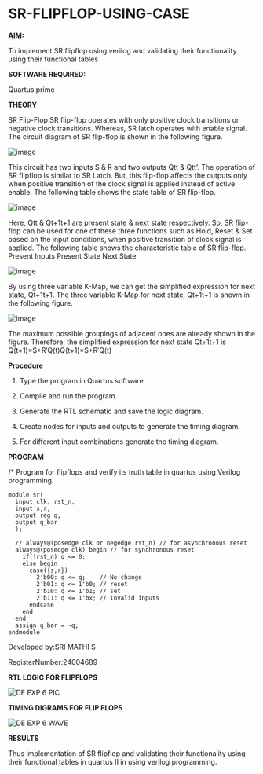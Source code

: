 # SR-FLIPFLOP-USING-CASE

**AIM:**

To implement  SR flipflop using verilog and validating their functionality using their functional tables

**SOFTWARE REQUIRED:**

Quartus prime

**THEORY**

SR Flip-Flop SR flip-flop operates with only positive clock transitions or negative clock transitions. Whereas, SR latch operates with enable signal. The circuit diagram of SR flip-flop is shown in the following figure.

![image](https://github.com/naavaneetha/SR-FLIPFLOP-USING-CASE/assets/154305477/0f710028-ad52-4d3e-9276-8714cf023a25)

 
This circuit has two inputs S & R and two outputs Qtt & Qtt’. The operation of SR flipflop is similar to SR Latch. But, this flip-flop affects the outputs only when positive transition of the clock signal is applied instead of active enable. The following table shows the state table of SR flip-flop.

![image](https://github.com/naavaneetha/SR-FLIPFLOP-USING-CASE/assets/154305477/dabfc4f4-87e3-4cbc-9472-f89ee1b5ed30)

 
Here, Qtt & Qt+1t+1 are present state & next state respectively. So, SR flip-flop can be used for one of these three functions such as Hold, Reset & Set based on the input conditions, when positive transition of clock signal is applied. The following table shows the characteristic table of SR flip-flop. Present Inputs Present State Next State

![image](https://github.com/naavaneetha/SR-FLIPFLOP-USING-CASE/assets/154305477/dd90d16c-aec5-4290-a586-e2346b1e9eb5)

 
By using three variable K-Map, we can get the simplified expression for next state, Qt+1t+1. The three variable K-Map for next state, Qt+1t+1 is shown in the following figure.

![image](https://github.com/naavaneetha/SR-FLIPFLOP-USING-CASE/assets/154305477/473efad6-d70b-4ca7-aeb7-898bbfca319f)

 
The maximum possible groupings of adjacent ones are already shown in the figure. Therefore, the simplified expression for next state Qt+1t+1 is Q(t+1)=S+R′Q(t)Q(t+1)=S+R′Q(t)

**Procedure**

1.	Type the program in Quartus software.

2.	Compile and run the program.

3.	Generate the RTL schematic and save the logic diagram.

4.	Create nodes for inputs and outputs to generate the timing diagram.

5.	For different input combinations generate the timing diagram.


**PROGRAM**

/* Program for flipflops and verify its truth table in quartus using Verilog programming.
~~~
module sr(
  input clk, rst_n,
  input s,r,
  output reg q,
  output q_bar
  );
  
  // always@(posedge clk or negedge rst_n) // for asynchronous reset
  always@(posedge clk) begin // for synchronous reset
    if(!rst_n) q <= 0;
    else begin
      case({s,r})
        2'b00: q <= q;    // No change
        2'b01: q <= 1'b0; // reset
        2'b10: q <= 1'b1; // set
        2'b11: q <= 1'bx; // Invalid inputs
      endcase
    end
  end
  assign q_bar = ~q;
endmodule
~~~

Developed by:SRI MATHI S

RegisterNumber:24004689


**RTL LOGIC FOR FLIPFLOPS**

![DE EXP 6 PIC](https://github.com/user-attachments/assets/0ee1389d-d211-4975-b7ed-a143aa9b369b)

**TIMING DIGRAMS FOR FLIP FLOPS**

![DE EXP 6 WAVE](https://github.com/user-attachments/assets/7bc73f7c-9104-41c6-8935-0d48e9667446)

**RESULTS**

Thus implementation of SR flipflop and validating their functionality using their functional tables in quartus II in using verilog programming.
